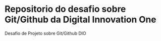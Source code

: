 # Repositorio do desafio sobre Git/Github da Digital Innovation One
Desafio de Projeto sobre Git/Github DIO

